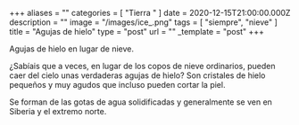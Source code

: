 +++
aliases = ""
categories = [ "Tierra " ]
date = 2020-12-15T21:00:00.000Z
description = ""
image = "/images/ice_.png"
tags = [ "siempre", "nieve" ]
title = "Agujas de hielo"
type = "post"
url = ""
_template = "post"
+++

Agujas de hielo en lugar de nieve.  
  
¿Sabíais que a veces, en lugar de los copos de nieve ordinarios, pueden caer del cielo unas verdaderas agujas de hielo? Son cristales de hielo pequeños y muy agudos que incluso pueden cortar la piel.  
  
Se forman de las gotas de agua solidificadas y generalmente se ven en Siberia y el extremo norte.
